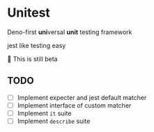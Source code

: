 # Unitest

Deno-first **uni**versal **unit** testing framework

jest like testing easy

:construction: This is still beta

## TODO

- [ ] Implement expecter and jest default matcher
- [ ] Implement interface of custom matcher
- [ ] Implement `it` suite
- [ ] Implement `describe` suite
